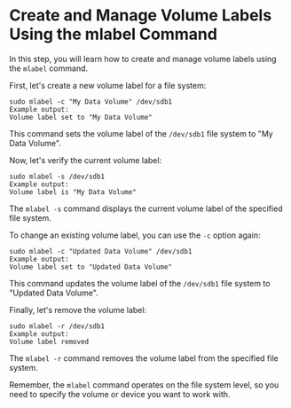 # Create and Manage Volume Labels Using the mlabel Command

In this step, you will learn how to create and manage volume labels using the `mlabel` command.

First, let's create a new volume label for a file system:

```
sudo mlabel -c "My Data Volume" /dev/sdb1
Example output:
Volume label set to "My Data Volume"
```

This command sets the volume label of the `/dev/sdb1` file system to "My Data Volume".

Now, let's verify the current volume label:

```
sudo mlabel -s /dev/sdb1
Example output:
Volume label is "My Data Volume"
```

The `mlabel -s` command displays the current volume label of the specified file system.

To change an existing volume label, you can use the `-c` option again:

```
sudo mlabel -c "Updated Data Volume" /dev/sdb1
Example output:
Volume label set to "Updated Data Volume"
```

This command updates the volume label of the `/dev/sdb1` file system to "Updated Data Volume".

Finally, let's remove the volume label:

```
sudo mlabel -r /dev/sdb1
Example output:
Volume label removed
```

The `mlabel -r` command removes the volume label from the specified file system.

Remember, the `mlabel` command operates on the file system level, so you need to specify the volume or device you want to work with.
